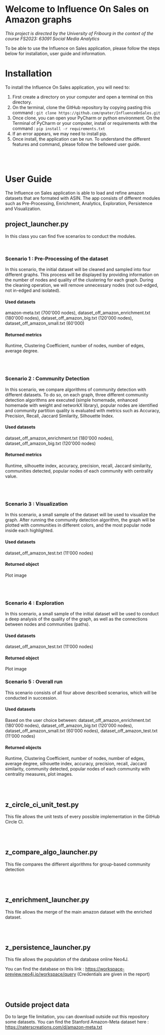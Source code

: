 # Welcome to Influence On Sales on Amazon graphs
*This project is directed by the University of Fribourg in the context of the course FS2023: 63091 Social Media Analytics*

To be able to use the Influence on Sales application, please follow the steps below for installation, user guide and information.

# Installation
To install the Influence On Sales application, you will need to:
1) First create a directory on your computer and open a terminal on this directory.
2) On the terminal, clone the GitHub repository by copying pasting this command : ```git clone https://github.com/qnater/InfluenceOnSales.git```
3) Once clone, you can open your PyCharm or python environment. On the Terminal of PyCharm or your computer, install or requirements with the command : ```pip install -r requirements.txt```
4) If an error appears, we may need to install pip.
5) Once install, the application can be run. To understand the different features and command, please follow the bellowed user guide.

<br><br>

# User Guide
The Influence on Sales application is able to load and refine amazon datasets that are formated with ASIN. The app consists of different modules such as Pre-Processing, Enrichment, Analytics, Exploration, Persistence and Visualization.

## project_launcher.py
In this class you can find five scenarios to conduct the modules.

<br>

### Scenario 1 : Pre-Processing of the dataset
In this scenario, the initial dataset will be cleaned and sampled into four different graphs. This process will be displayed by providing information on the number of nodes and quality of the clustering for each graph. During the cleaning operation, we will remove unnecessary nodes (not out-edged, not in-edged and isolated). 

#### Used datasets
amazon-meta.txt (700'000 nodes), dataset_off_amazon_enrichment.txt (180'000 nodes),  dataset_off_amazon_big.txt (120'000 nodes), dataset_off_amazon_small.txt (60'000)

#### Returned metrics
Runtime, Clustering Coefficient, number of nodes, number of edges, average degree.

<br><br>

### Scenario 2 : Community Detection
In this scenario, we compare algorithms of community detection with different datasets. To do so, on each graph, three different community detection algorithms are executed (simple homemade, enhanced homemade with weight and networkX library), popular nodes are identified and community partition quality is evaluated with metrics such as Accuracy, Precision, Recall, Jaccard Similarity, Silhouette Index.

#### Used datasets
dataset_off_amazon_enrichment.txt (180'000 nodes),  dataset_off_amazon_big.txt (120'000 nodes)

#### Returned metrics
Runtime, silhouette index, accuracy, precision, recall, Jaccard similarity, communities detected, popular nodes of each community with centrality value.

<br><br>

### Scenario 3 : Visualization
In this scenario, a small sample of the dataset will be used to visualize the graph. After running the community detection algorithm, the graph will be plotted with communities in different colors, and the most popular node inside each highlighted.

#### Used datasets
dataset_off_amazon_test.txt (11'000 nodes)

#### Returned object 
Plot image

<br><br>

### Scenario 4 : Exploration
In this scenario, a small sample of the initial dataset will be used to conduct a deep analysis of the quality of the graph, as well as the connections between nodes and communities (paths).

#### Used datasets
dataset_off_amazon_test.txt (11'000 nodes)

#### Returned object
Plot image



### Scenario 5 : Overall run
This scenario consists of all four above described scenarios, which will be conducted in succession.

#### Used datasets
Based on the user choice between:
dataset_off_amazon_enrichment.txt (180'000 nodes), dataset_off_amazon_big.txt (120'000 nodes), dataset_off_amazon_small.txt (60'000 nodes), dataset_off_amazon_test.txt (11'000 nodes)

#### Returned objects
Runtime, Clustering Coefficient, number of nodes, number of edges, average degree, silhouette index, accuracy, precision, recall, Jaccard similarity, community detected, popular nodes of each community with centrality measures, plot images.

<br><br>
    
## z_circle_ci_unit_test.py
This file allows the unit tests of every possible implementation in the GitHub Circle CI.

<br><br>

## z_compare_algo_launcher.py
This file compares the different algorithms for group-based community detection

<br><br>

## z_enrichment_launcher.py
This file allows the merge of the main amazon dataset with the enriched dataset.

<br><br>

## z_persistence_launcher.py
This file allows the population of the database online Neo4J.

You can find the database on this link : https://workspace-preview.neo4j.io/workspace/query (Credentials are given in the report)

<br><br>

## Outside project data
Do to large file limitation, you can download outside out this repository some datasets.
You can find the Stanford Amazon-Meta dataset here : https://naterscreations.com/d/amazon-meta.txt  